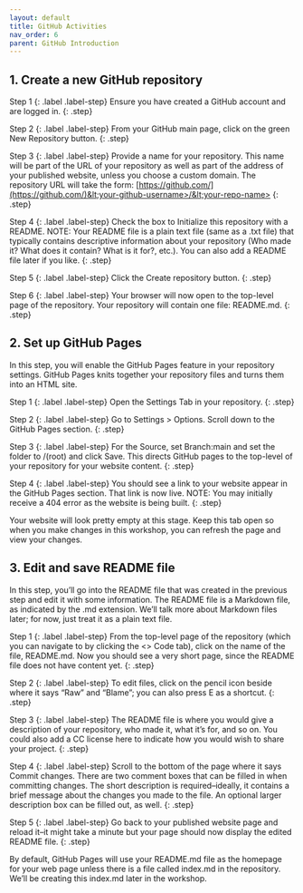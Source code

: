 ```yaml
---
layout: default
title: GitHub Activities
nav_order: 6
parent: GitHub Introduction
---
```


## 1. Create a new GitHub repository

Step 1
{: .label .label-step}
Ensure you have created a GitHub account and are logged in.
{: .step}

Step 2
{: .label .label-step}
From your GitHub main page, click on the green New Repository button.
{: .step}

Step 3
{: .label .label-step}
Provide a name for your repository. This name will be part of the URL of your repository as well as part of the address of your published website, unless you choose a custom domain.
The repository URL will take the form: [https://github.com/](https://github.com/)&lt;your-github-username>/&lt;your-repo-name>
{: .step}

Step 4
{: .label .label-step}
Check the box to Initialize this repository with a README.
NOTE: Your README file is a plain text file (same as a .txt file) that typically contains descriptive information about your repository (Who made it? What does it contain? What is it for?, etc.).
You can also add a README file later if you like.
{: .step}

Step 5
{: .label .label-step}
Click the Create repository button. 
{: .step}

Step 6
{: .label .label-step}
Your browser will now open to the top-level page of the repository. Your repository will contain one file: README.md.
{: .step}


## 2. Set up GitHub Pages 

In this step, you will enable the GitHub Pages feature in your repository settings. GitHub Pages knits together your repository files and turns them into an HTML site.

Step 1
{: .label .label-step}
Open the Settings Tab in your repository.
{: .step}

Step 2
{: .label .label-step}
Go to Settings > Options. Scroll down to the GitHub Pages section.
{: .step}

Step 3
{: .label .label-step}
For the Source, set Branch:main and set the folder to /(root) and click Save. This directs GitHub pages to the top-level of your repository for your website content.
{: .step}

Step 4
{: .label .label-step}
You should see a link to your website appear in the GitHub Pages section. That link is now live.
NOTE: You may initially receive a 404 error as the website is being built.
{: .step}

Your website will look pretty empty at this stage. Keep this tab open so when you make changes in this workshop, you can refresh the page and view your changes.

## 3. Edit and save README file 

In this step, you’ll go into the README file that was created in the previous step and edit it with some information. The README file is a Markdown file, as indicated by the .md extension. We’ll talk more about Markdown files later; for now, just treat it as a plain text file.

Step 1
{: .label .label-step}
From the top-level page of the repository (which you can navigate to by clicking the &lt;> Code tab), click on the name of the file, README.md. 
Now you should see a very short page, since the README file does not have content yet.
{: .step}

Step 2
{: .label .label-step}
To edit files, click on the pencil icon beside where it says “Raw” and “Blame”; you can also press E as a shortcut.
{: .step}

Step 3
{: .label .label-step}
The README file is where you would give a description of your repository, who made it, what it’s for, and so on. You could also add a CC license here to indicate how you would wish to share your project.
{: .step}

Step 4
{: .label .label-step}
Scroll to the bottom of the page where it says Commit changes. There are two comment boxes that can be filled in when committing changes. The short description is required–ideally, it contains a brief message about the changes you made to the file. An optional larger description box can be filled out, as well.
{: .step}

Step 5
{: .label .label-step}
Go back to your published website page and reload it–it might take a minute but your page should now display the edited README file.
{: .step}

By default, GitHub Pages will use your README.md file as the homepage for your web page unless there is a file called index.md in the repository. We’ll be creating this index.md later in the workshop. 
